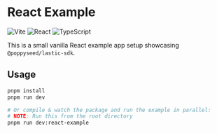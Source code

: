 # React Example

![Vite](https://img.shields.io/badge/Vite-000000?logo=vite&logoColor=white)
![React](https://img.shields.io/badge/React-000000?logo=react&logoColor=white)
![TypeScript](https://img.shields.io/badge/TypeScript-000000?logo=typescript&logoColor=white)

This is a small vanilla React example app setup showcasing `@poppyseed/lastic-sdk`.

## Usage

```bash
pnpm install
pnpm run dev

# Or compile & watch the package and run the example in parallel:
# NOTE: Run this from the root directory
pnpm run dev:react-example
```
